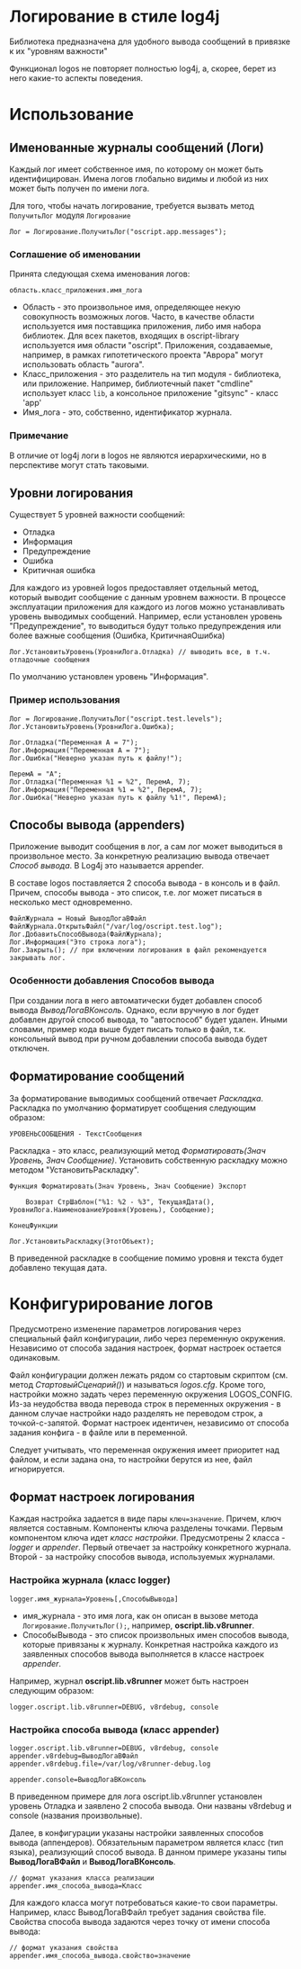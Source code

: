 # Логирование в стиле log4j

Библиотека предназначена для удобного вывода сообщений в привязке к их "уровням важности"
 
Функционал logos не повторяет полностью log4j, а, скорее, берет из него какие-то аспекты поведения.
 
# Использование

## Именованные журналы сообщений (Логи)

Каждый лог имеет собственное имя, по которому он может быть идентифицирован. Имена логов глобально видимы и любой из них может быть получен по имени лога.

Для того, чтобы начать логирование, требуется вызвать метод `ПолучитьЛог` модуля `Логирование`

    Лог = Логирование.ПолучитьЛог("oscript.app.messages");
    
### Соглашение об именовании

Принята следующая схема именования логов:

    область.класс_приложения.имя_лога
    
* Область - это произвольное имя, определяющее некую совокупность возможных логов. Часто, в качестве области используется имя поставщика приложения, либо имя набора библиотек. Для всех пакетов, входящих в oscript-library используется имя области "oscript". Приложения, создаваемые, например, в рамках гипотетического проекта "Аврора" могут использовать область "aurora".
* Класс_приложения - это разделитель на тип модуля - библиотека, или приложение. Например, библиотечный пакет "cmdline" использует класс `lib`, а консольное приложение "gitsync" - класс 'app'
* Имя_лога - это, собственно, идентификатор журнала.

### Примечание

В отличие от log4j логи в logos не являются иерархическими, но в перспективе могут стать таковыми.

## Уровни логирования

Существует 5 уровней важности сообщений:

* Отладка
* Информация
* Предупреждение
* Ошибка
* Критичная ошибка

Для каждого из уровней logos предоставляет отдельный метод, который выводит сообщение с данным уровнем важности. В процессе эксплуатации приложения для каждого из логов можно устанавливать уровень выводимых сообщений. Например, если установлен уровень "Предупреждение", то выводиться будут только предупреждения или более важные сообщения (Ошибка, КритичнаяОшибка)

    Лог.УстановитьУровень(УровниЛога.Отладка) // выводить все, в т.ч. отладочные сообщения
    
По умолчанию установлен уровень "Информация".

### Пример использования

    Лог = Логирование.ПолучитьЛог("oscript.test.levels");
    Лог.УстановитьУровень(УровниЛога.Ошибка);
    
    Лог.Отладка("Переменная А = 7");
    Лог.Информация("Переменная А = 7");    
    Лог.Ошибка("Неверно указан путь к файлу!");
    
    ПеремА = "А";
    Лог.Отладка("Переменная %1 = %2", ПеремА, 7);
    Лог.Информация("Переменная %1 = %2", ПеремА, 7);
    Лог.Ошибка("Неверно указан путь к файлу %1!", ПеремА);
    
## Способы вывода (appenders)

Приложение выводит сообщения в лог, а сам лог может выводиться в произвольное место. За конкретную реализацию вывода отвечает *Способ вывода*. В Log4j это называется appender.

В составе logos поставляется 2 способа вывода - в консоль и в файл.
Причем, способы вывода - это список, т.е. лог может писаться в несколько мест одновременно.

    ФайлЖурнала = Новый ВыводЛогаВФайл
    ФайлЖурнала.ОткрытьФайл("/var/log/oscript.test.log");
    Лог.ДобавитьСпособВывода(ФайлЖурнала);
    Лог.Информация("Это строка лога");
    Лог.Закрыть(); // при включении логирования в файл рекомендуется закрывать лог.

### Особенности добавления Способов вывода

При создании лога в него автоматически будет добавлен способ вывода *ВыводЛогаВКонсоль*. Однако, если вручную в лог будет добавлен другой способ вывода, то "автоспособ" будет удален. Иными словами, пример кода выше будет писать только в файл, т.к. консольный вывод при ручном добавлении способа вывода будет отключен.

## Форматирование сообщений

За форматирование выводимых сообщений отвечает *Раскладка*. Раскладка по умолчанию форматирует сообщения следующим образом:

    УРОВЕНЬСООБЩЕНИЯ - ТекстСообщения
    
Раскладка - это класс, реализующий метод *Форматировать(Знач Уровень, Знач Сообщение)*. Установить собственную раскладку можно методом "УстановитьРаскладку".

    Функция Форматировать(Знач Уровень, Знач Сообщение) Экспорт

        Возврат СтрШаблон("%1: %2 - %3", ТекущаяДата(), УровниЛога.НаименованиеУровня(Уровень), Сообщение);
    
    КонецФункции
    
    Лог.УстановитьРаскладку(ЭтотОбъект);
    
В приведенной раскладке в сообщение помимо уровня и текста будет добавлено текущая дата.

# Конфигурирование логов

Предусмотрено изменение параметров логирования через специальный файл конфигурации, либо через переменную окружения.
Независимо от способа задания настроек, формат настроек остается одинаковым.

Файл конфигурации должен лежать рядом со стартовым скриптом (см. метод *СтартовыйСценарий()*) и называться *logos.cfg*. Кроме того, настройки можно задать через переменную окружения LOGOS_CONFIG. Из-за неудобства ввода перевода строк в переменных окружения - в данном случае настройки надо разделять не переводом строк, а точкой-с-запятой. Формат настроек идентичен, независимо от способа задания конфига - в файле или в переменной.

Следует учитывать, что переменная окружения имеет приоритет над файлом, и если задана она, то настройки берутся из нее, файл игнорируется.

## Формат настроек логирования

Каждая настройка задается в виде пары ```ключ=значение```. Причем, ключ является составным. Компоненты ключа разделены точками.
Первым компонентом ключа идет *класс настройки*. Предусмотрены 2 класса - *logger* и *appender*. Первый отвечает за настройку конкретного журнала. Второй - за настройку способов вывода, используемых журналами.

### Настройка журнала (класс logger)

    logger.имя_журнала=Уровень[,СпособыВывода]

* имя_журнала - это имя лога, как он описан в вызове метода ```Логирование.ПолучитьЛог();```, например, **oscript.lib.v8runner**.
* СпособыВывода - это список произвольных имен способов вывода, которые привязаны к журналу. Конкретная настройка каждого из заявленных способов вывода выполняется в классе настроек *appender*.

Например, журнал **oscript.lib.v8runner** может быть настроен следующим образом:

    logger.oscript.lib.v8runner=DEBUG, v8rdebug, console

### Настройка способа вывода (класс appender)

    logger.oscript.lib.v8runner=DEBUG, v8rdebug, console
    appender.v8rdebug=ВыводЛогаВФайл
    appender.v8rdebug.file=/var/log/v8runner-debug.log
    
    appender.console=ВыводЛогаВКонсоль

В приведенном примере для лога oscript.lib.v8runner установлен уровень Отладка и заявлено 2 способа вывода. Они названы v8rdebug и console (названия произвольные).

Далее, в конфигурации указаны настройки заявленных способов вывода (аппендеров). Обязательным параметром является класс (тип языка), реализующий способ вывода. В данном примере указаны типы **ВыводЛогаВФайл** и **ВыводЛогаВКонсоль**.

    // формат указания класса реализации
    appender.имя_способа_вывода=Класс

Для каждого класса могут потребоваться какие-то свои параметры. Например, класс ВыводЛогаВФайл требует задания свойства file. Свойства способа вывода задаются через точку от имени способа вывода:

    // формат указания свойства
    appender.имя_способа_вывода.свойство=значение




